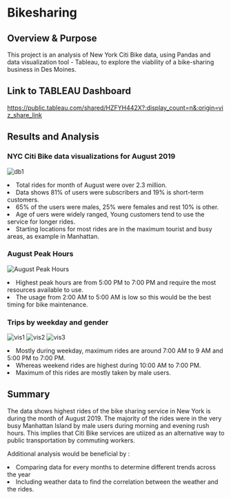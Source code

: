 # Bikesharing
## Overview & Purpose
This project is an analysis of New York Citi Bike data, using Pandas and data visualization tool - Tableau, to explore the viability of a bike-sharing business in Des Moines.

## Link to TABLEAU Dashboard
https://public.tableau.com/shared/HZFYH442X?:display_count=n&:origin=viz_share_link

## Results and Analysis
### NYC Citi Bike data visualizations for August 2019
![db1](https://user-images.githubusercontent.com/86158802/136866817-491d0b67-c2a9-421e-8b10-fc8f5c9ece13.PNG)

<li>Total rides for month of August were over 2.3 million.</li>
<li>Data shows 81% of users were subscribers and 19% is short-term customers.</li>
<li>65% of the users were males, 25% were females and rest 10% is other.</li>
<li>Age of uers were widely ranged, Young customers tend to use the service for longer rides.</li>
<li>Starting locations for most rides are in the maximum tourist and busy areas, as example in Manhattan.</li>

### August Peak Hours
![August Peak Hours](https://user-images.githubusercontent.com/86158802/136866842-7948824f-0f49-40f7-b43d-575220f05417.PNG)

<li>Highest peak hours are from 5:00 PM to 7:00 PM and require the most resources available to use.</li>
<li>The usage from 2:00 AM to 5:00 AM is low so this would be the best timing for bike maintenance.</li>

### Trips by weekday and gender
![vis1](https://user-images.githubusercontent.com/86158802/136866889-d887a4c4-8e3c-490f-bdea-ffa56498a00f.PNG)
![vis2](https://user-images.githubusercontent.com/86158802/136866900-b1588221-b2f7-457a-b878-fd2b34222f00.PNG)
![vis3](https://user-images.githubusercontent.com/86158802/136866910-0094511d-8562-4d31-8116-59d04f3703a8.PNG)

<li>Mostly during weekday, maximum rides are around 7:00 AM to 9 AM and 5:00 PM to 7:00 PM.</li>
<li>Whereas weekend rides are highest during 10:00 AM to 7:00 PM.</li>
<li>Maximum of this rides are mostly taken by male users.</li>

## Summary
The data shows highest rides of the bike sharing service in New York is during the month of August 2019.
The majority of the rides were in the very busy Manhattan Island by male users during morning and evening rush hours. This implies that Citi Bike services are utiized as an alternative way to public transportation by commuting workers.

Additional analysis would be beneficial by :
<li>Comparing data for every months to determine different trends across the year</li>
<li>Including weather data to find the correlation between the weather and the rides.</li>
